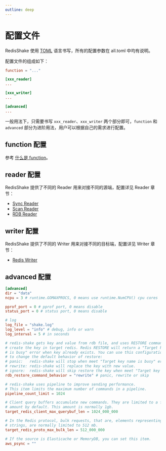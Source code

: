 ```yaml
---
outline: deep
---
```


# 配置文件

RedisShake 使用 [TOML](https://toml.io/cn/) 语言书写，所有的配置参数在 all.toml 中均有说明。

配置文件的组成如下：

```toml
function = "..."

[xxx_reader]
...

[xxx_writer]
...

[advanced]
...
```

一般用法下，只需要书写 `xxx_reader`、`xxx_writer` 两个部分即可，`function` 和 `advanced` 部分为进阶用法，用户可以根据自己的需求进行配置。

## function 配置

参考 [什么是 function](../function/introduction.md)。

## reader 配置

RedisShake 提供了不同的 Reader 用来对接不同的源端，配置详见 Reader 章节：

* [Sync Reader](../reader/sync_reader.md)
* [Scan Reader](../reader/scan_reader.md)
* [RDB Reader](../reader/rdb_reader.md)

## writer 配置

RedisShake 提供了不同的 Writer 用来对接不同的目标端，配置详见 Writer 章节：

* [Redis Writer](../writer/redis_writer.md)

## advanced 配置

```toml
[advanced]
dir = "data"
ncpu = 3 # runtime.GOMAXPROCS, 0 means use runtime.NumCPU() cpu cores

pprof_port = 0 # pprof port, 0 means disable
status_port = 0 # status port, 0 means disable

# log
log_file = "shake.log"
log_level = "info" # debug, info or warn
log_interval = 5 # in seconds

# redis-shake gets key and value from rdb file, and uses RESTORE command to
# create the key in target redis. Redis RESTORE will return a "Target key name
# is busy" error when key already exists. You can use this configuration item
# to change the default behavior of restore:
# panic:   redis-shake will stop when meet "Target key name is busy" error.
# rewrite: redis-shake will replace the key with new value.
# ignore:  redis-shake will skip restore the key when meet "Target key name is busy" error.
rdb_restore_command_behavior = "rewrite" # panic, rewrite or skip

# redis-shake uses pipeline to improve sending performance.
# This item limits the maximum number of commands in a pipeline.
pipeline_count_limit = 1024

# Client query buffers accumulate new commands. They are limited to a fixed
# amount by default. This amount is normally 1gb.
target_redis_client_max_querybuf_len = 1024_000_000

# In the Redis protocol, bulk requests, that are, elements representing single
# strings, are normally limited to 512 mb.
target_redis_proto_max_bulk_len = 512_000_000

# If the source is Elasticache or MemoryDB, you can set this item.
aws_psync = ""
```